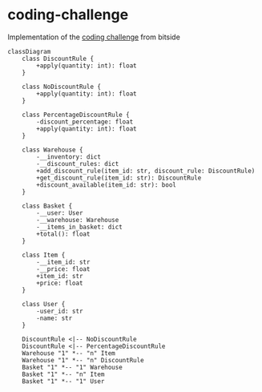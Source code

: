 # coding-challenge

Implementation of the [coding challenge]([https://duckduckgo.com](https://gist.github.com/N3mezis/e058340930a385d4d4aac513cd0f1c1a#file-codingchallenge-md)) from bitside 

```mermaid
classDiagram
    class DiscountRule {
        +apply(quantity: int): float
    }

    class NoDiscountRule {
        +apply(quantity: int): float
    }

    class PercentageDiscountRule {
        -discount_percentage: float
        +apply(quantity: int): float
    }

    class Warehouse {
        -__inventory: dict
        -__discount_rules: dict
        +add_discount_rule(item_id: str, discount_rule: DiscountRule)
        +get_discount_rule(item_id: str): DiscountRule
        +discount_available(item_id: str): bool
    }

    class Basket {
        -__user: User
        -__warehouse: Warehouse
        -__items_in_basket: dict
        +total(): float
    }

    class Item {
        -__item_id: str
        -__price: float
        +item_id: str
        +price: float
    }

    class User {
        -user_id: str
        -name: str
    }

    DiscountRule <|-- NoDiscountRule
    DiscountRule <|-- PercentageDiscountRule
    Warehouse "1" *-- "n" Item
    Warehouse "1" *-- "n" DiscountRule
    Basket "1" *-- "1" Warehouse
    Basket "1" *-- "n" Item
    Basket "1" *-- "1" User

```